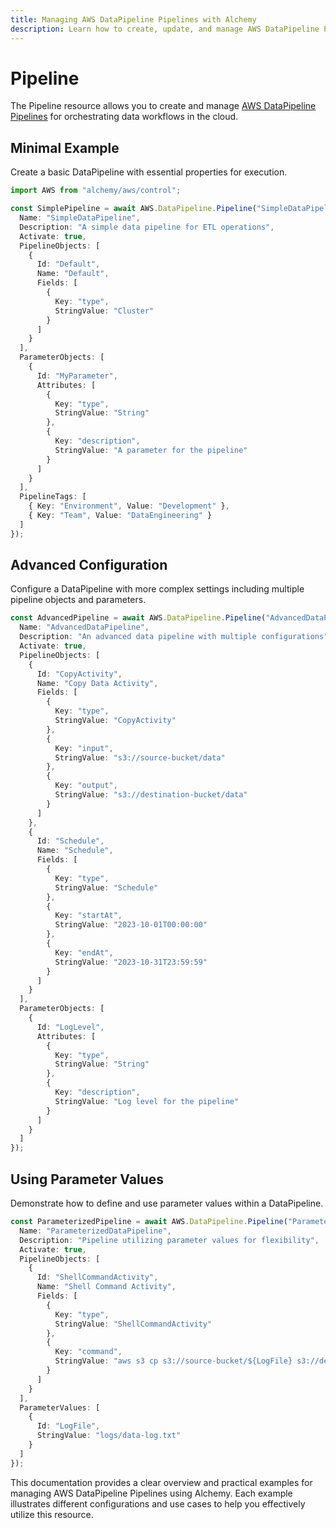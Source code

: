 ```yaml
---
title: Managing AWS DataPipeline Pipelines with Alchemy
description: Learn how to create, update, and manage AWS DataPipeline Pipelines using Alchemy Cloud Control.
---
```


# Pipeline

The Pipeline resource allows you to create and manage [AWS DataPipeline Pipelines](https://docs.aws.amazon.com/datapipeline/latest/userguide/) for orchestrating data workflows in the cloud.

## Minimal Example

Create a basic DataPipeline with essential properties for execution.

```ts
import AWS from "alchemy/aws/control";

const SimplePipeline = await AWS.DataPipeline.Pipeline("SimpleDataPipeline", {
  Name: "SimpleDataPipeline",
  Description: "A simple data pipeline for ETL operations",
  Activate: true,
  PipelineObjects: [
    {
      Id: "Default",
      Name: "Default",
      Fields: [
        {
          Key: "type",
          StringValue: "Cluster"
        }
      ]
    }
  ],
  ParameterObjects: [
    {
      Id: "MyParameter",
      Attributes: [
        {
          Key: "type",
          StringValue: "String"
        },
        {
          Key: "description",
          StringValue: "A parameter for the pipeline"
        }
      ]
    }
  ],
  PipelineTags: [
    { Key: "Environment", Value: "Development" },
    { Key: "Team", Value: "DataEngineering" }
  ]
});
```

## Advanced Configuration

Configure a DataPipeline with more complex settings including multiple pipeline objects and parameters.

```ts
const AdvancedPipeline = await AWS.DataPipeline.Pipeline("AdvancedDataPipeline", {
  Name: "AdvancedDataPipeline",
  Description: "An advanced data pipeline with multiple configurations",
  Activate: true,
  PipelineObjects: [
    {
      Id: "CopyActivity",
      Name: "Copy Data Activity",
      Fields: [
        {
          Key: "type",
          StringValue: "CopyActivity"
        },
        {
          Key: "input",
          StringValue: "s3://source-bucket/data"
        },
        {
          Key: "output",
          StringValue: "s3://destination-bucket/data"
        }
      ]
    },
    {
      Id: "Schedule",
      Name: "Schedule",
      Fields: [
        {
          Key: "type",
          StringValue: "Schedule"
        },
        {
          Key: "startAt",
          StringValue: "2023-10-01T00:00:00"
        },
        {
          Key: "endAt",
          StringValue: "2023-10-31T23:59:59"
        }
      ]
    }
  ],
  ParameterObjects: [
    {
      Id: "LogLevel",
      Attributes: [
        {
          Key: "type",
          StringValue: "String"
        },
        {
          Key: "description",
          StringValue: "Log level for the pipeline"
        }
      ]
    }
  ]
});
```

## Using Parameter Values

Demonstrate how to define and use parameter values within a DataPipeline.

```ts
const ParameterizedPipeline = await AWS.DataPipeline.Pipeline("ParameterizedDataPipeline", {
  Name: "ParameterizedDataPipeline",
  Description: "Pipeline utilizing parameter values for flexibility",
  Activate: true,
  PipelineObjects: [
    {
      Id: "ShellCommandActivity",
      Name: "Shell Command Activity",
      Fields: [
        {
          Key: "type",
          StringValue: "ShellCommandActivity"
        },
        {
          Key: "command",
          StringValue: "aws s3 cp s3://source-bucket/${LogFile} s3://destination-bucket/"
        }
      ]
    }
  ],
  ParameterValues: [
    {
      Id: "LogFile",
      StringValue: "logs/data-log.txt"
    }
  ]
});
``` 

This documentation provides a clear overview and practical examples for managing AWS DataPipeline Pipelines using Alchemy. Each example illustrates different configurations and use cases to help you effectively utilize this resource.